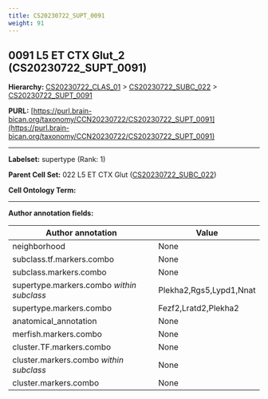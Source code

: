 ```yaml
---
title: CS20230722_SUPT_0091
weight: 91
---
```

## 0091 L5 ET CTX Glut_2 (CS20230722_SUPT_0091)
<b>Hierarchy: </b>
[CS20230722_CLAS_01](../CS20230722_CLAS_01) >
[CS20230722_SUBC_022](../CS20230722_SUBC_022) >
[CS20230722_SUPT_0091](../CS20230722_SUPT_0091)

**PURL:** [https://purl.brain-bican.org/taxonomy/CCN20230722/CS20230722_SUPT_0091](https://purl.brain-bican.org/taxonomy/CCN20230722/CS20230722_SUPT_0091)

---


**Labelset:** supertype (Rank: 1)

**Parent Cell Set:** 022 L5 ET CTX Glut ([CS20230722_SUBC_022](../CS20230722_SUBC_022))



**Cell Ontology Term:** 

[MARKER GENES.]: #


---

[TRANSFERRED ANNOTATIONS.]: #


[AUTHOR ANNOTATION FIELDS.]: #


**Author annotation fields:**

| Author annotation | Value |
|-------------------|-------|
|neighborhood|None|
|subclass.tf.markers.combo|None|
|subclass.markers.combo|None|
|supertype.markers.combo _within subclass_|Plekha2,Rgs5,Lypd1,Nnat|
|supertype.markers.combo|Fezf2,Lratd2,Plekha2|
|anatomical_annotation|None|
|merfish.markers.combo|None|
|cluster.TF.markers.combo|None|
|cluster.markers.combo _within subclass_|None|
|cluster.markers.combo|None|
